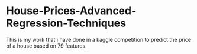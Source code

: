 # House-Prices-Advanced-Regression-Techniques
This is my work that i have done in  a kaggle competition  to predict the price of a house based on 79 features.
